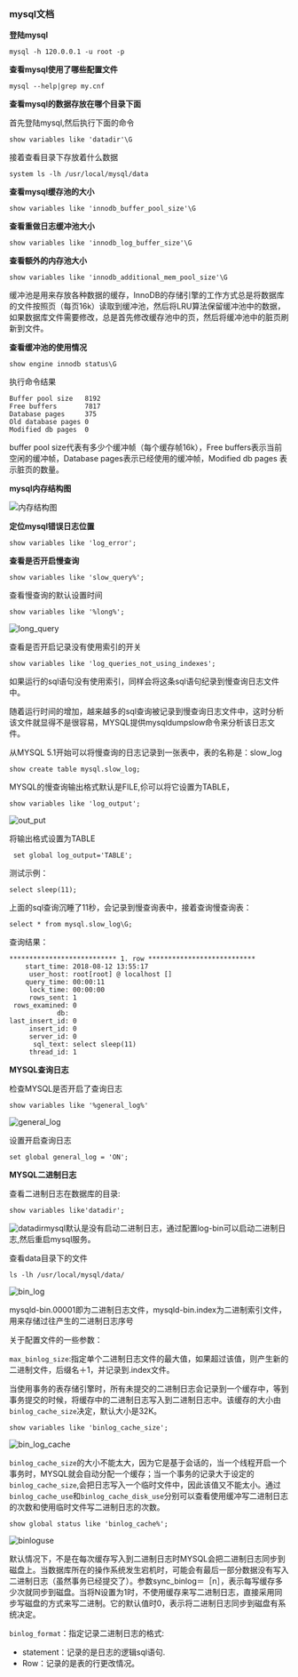### mysql文档

**登陆mysql**

``mysql -h 120.0.0.1 -u root -p ``

**查看mysql使用了哪些配置文件**

``` 
mysql --help|grep my.cnf
```

**查看mysql的数据存放在哪个目录下面**

首先登陆mysql,然后执行下面的命令

```show variables like 'datadir'\G```

接着查看目录下存放着什么数据

```system ls -lh /usr/local/mysql/data```

**查看mysql缓存池的大小**

```
show variables like 'innodb_buffer_pool_size'\G
```

**查看重做日志缓冲池大小**

```
show variables like 'innodb_log_buffer_size'\G
```

**查看额外的内存池大小**

```
show variables like 'innodb_additional_mem_pool_size'\G
```

缓冲池是用来存放各种数据的缓存，InnoDB的存储引擎的工作方式总是将数据库的文件按照页（每页16k）读取到缓冲池，然后将LRU算法保留缓冲池中的数据，如果数据库文件需要修改，总是首先修改缓存池中的页，然后将缓冲池中的脏页刷新到文件。

**查看缓冲池的使用情况**

```
show engine innodb status\G
```

执行命令结果

```
Buffer pool size   8192
Free buffers       7817
Database pages     375
Old database pages 0
Modified db pages  0
```

buffer pool size代表有多少个缓冲帧（每个缓存帧16k），Free buffers表示当前空闲的缓冲帧，Database pages表示已经使用的缓冲帧，Modified db pages 表示脏页的数量。

**mysql内存结构图**

![内存结构图](../images/innodbbuff.png)

**定位mysql错误日志位置**

```
show variables like 'log_error';
```

**查看是否开启慢查询**

```
show variables like 'slow_query%';
```

查看慢查询的默认设置时间

```
show variables like '%long%';
```

![long_query](../images/long_query.png)

查看是否开启记录没有使用索引的开关

```
show variables like 'log_queries_not_using_indexes';
```

如果运行的sql语句没有使用索引，同样会将这条sql语句纪录到慢查询日志文件中。

随着运行时间的增加，越来越多的sql查询被记录到慢查询日志文件中，这时分析该文件就显得不是很容易，MYSQL提供mysqldumpslow命令来分析该日志文件。

从MYSQL 5.1开始可以将慢查询的日志记录到一张表中，表的名称是：slow_log

```
show create table mysql.slow_log;
```

MYSQL的慢查询输出格式默认是FILE,伱可以将它设置为TABLE，

```
show variables like 'log_output';
```

![out_put](../images/out_put.png)

将输出格式设置为TABLE

```
 set global log_output='TABLE';
```

测试示例：

```
select sleep(11);
```

上面的sql查询沉睡了11秒，会记录到慢查询表中，接着查询慢查询表：

```
select * from mysql.slow_log\G;
```

查询结果：

```
*************************** 1. row ***************************
    start_time: 2018-08-12 13:55:17
     user_host: root[root] @ localhost []
    query_time: 00:00:11
     lock_time: 00:00:00
     rows_sent: 1
 rows_examined: 0
            db: 
last_insert_id: 0
     insert_id: 0
     server_id: 0
      sql_text: select sleep(11)
     thread_id: 1
```

**MYSQL查询日志**

检查MYSQL是否开启了查询日志

```
show variables like '%general_log%'
```

![general_log](../images/general_log.png)

设置开启查询日志

```
set global general_log = 'ON';
```

**MYSQL二进制日志**

查看二进制日志在数据库的目录:

```
show variables like'datadir';
```

![datadir](../images/datadir.png)mysql默认是没有启动二进制日志，通过配置log-bin可以启动二进制日志,然后重启mysql服务。

查看data目录下的文件

```
ls -lh /usr/local/mysql/data/
```

![bin_log](../images/bin_log.png)

mysqld-bin.00001即为二进制日志文件，mysqld-bin.index为二进制索引文件，用来存储过往产生的二进制日志序号

关于配置文件的一些参数：

```max_binlog_size```:指定单个二进制日志文件的最大值，如果超过该值，则产生新的二进制文件，后缀名＋1，并记录到.index文件。

当使用事务的表存储引擎时，所有未提交的二进制日志会记录到一个缓存中，等到事务提交的时候，将缓存中的二进制日志写入到二进制日志中。该缓存的大小由```binlog_cache_size```决定，默认大小是32K。

```
show variables like 'binlog_cache_size';
```

![bin_log_cache](../images/bin_log_cache.png)

```binlog_cache_size```的大小不能太大，因为它是基于会话的，当一个线程开启一个事务时，MYSQL就会自动分配一个缓存；当一个事务的记录大于设定的```binlog_cache_size```,会把日志写入一个临时文件中，因此该值又不能太小。通过```binlog_cache_use```和```binlog_cache_disk_use```分别可以查看使用缓冲写二进制日志的次数和使用临时文件写二进制日志的次数。

```
show global status like 'binlog_cache%';
```

![binloguse](../images/bin_log_use.png)

默认情况下，不是在每次缓存写入到二进制日志时MYSQL会把二进制日志同步到磁盘上。当数据库所在的操作系统发生宕机时，可能会有最后一部分数据没有写入二进制日志（虽然事务已经提交了）。参数sync_binlog＝［n］，表示每写缓存多少次就同步到磁盘。当将N设置为1时，不使用缓存来写二进制日志，直接采用同步写磁盘的方式来写二进制。它的默认值时0，表示将二进制日志同步到磁盘有系统决定。

```binlog_format```：指定记录二进制日志的格式:

* statement：记录的是日志的逻辑sql语句.
* Row：记录的是表的行更改情况。

